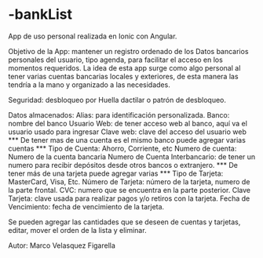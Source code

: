 # -bankList

App de uso personal realizada en Ionic con Angular.

Objetivo de la App: mantener un registro ordenado de los Datos bancarios personales del usuario, tipo agenda, para facilitar el acceso en los momentos requeridos. La idea de esta app surge como algo personal al tener varias cuentas bancarias locales y exteriores, de esta manera las tendría a la mano y organizado a las necesidades.

Seguridad: desbloqueo por Huella dactilar o patrón de desbloqueo.

Datos almacenados:
Alias: para identificación personalizada.
Banco: nombre del banco
Usuario Web: de tener acceso web al banco, aquí va el usuario usado para ingresar
Clave web: clave del acceso del usuario web
*** De tener mas de una cuenta es el mismo banco puede agregar varias cuentas ***
Tipo de Cuenta: Ahorro, Corriente, etc
Numero de cuenta: Numero de la cuenta bancaria
Numero de Cuenta Interbancario: de tener un numero para recibir depósitos desde otros bancos o extranjero.
*** De tener más de una tarjeta puede agregar varias ***
Tipo de Tarjeta: MasterCard, Visa, Etc.
Número de Tarjeta: número de la tarjeta, numero de la parte frontal.
CVC: numero que se encuentra en la parte posterior.
Clave Tarjeta: clave usada para realizar pagos y/o retiros con la tarjeta.
Fecha de Vencimiento: fecha de vencimiento de la tarjeta.

Se pueden agregar las cantidades que se deseen de cuentas y tarjetas, editar, mover el orden de la lista y eliminar.

Autor: Marco Velasquez Figarella
